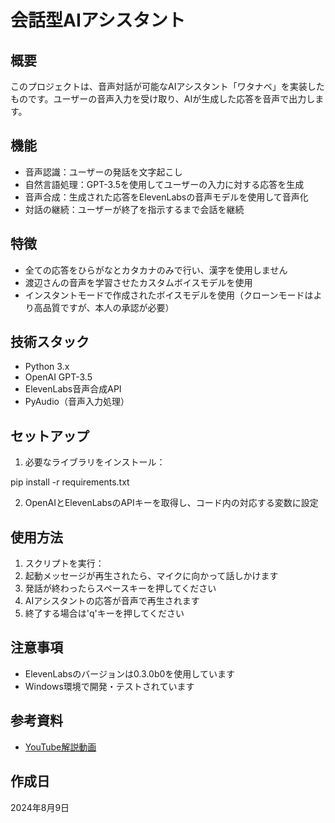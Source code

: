 # 会話型AIアシスタント

## 概要
このプロジェクトは、音声対話が可能なAIアシスタント「ワタナベ」を実装したものです。ユーザーの音声入力を受け取り、AIが生成した応答を音声で出力します。

## 機能
- 音声認識：ユーザーの発話を文字起こし
- 自然言語処理：GPT-3.5を使用してユーザーの入力に対する応答を生成
- 音声合成：生成された応答をElevenLabsの音声モデルを使用して音声化
- 対話の継続：ユーザーが終了を指示するまで会話を継続

## 特徴
- 全ての応答をひらがなとカタカナのみで行い、漢字を使用しません
- 渡辺さんの音声を学習させたカスタムボイスモデルを使用
- インスタントモードで作成されたボイスモデルを使用（クローンモードはより高品質ですが、本人の承認が必要）

## 技術スタック
- Python 3.x
- OpenAI GPT-3.5
- ElevenLabs音声合成API
- PyAudio（音声入力処理）

## セットアップ
1. 必要なライブラリをインストール：
   
pip install -r requirements.txt

2. OpenAIとElevenLabsのAPIキーを取得し、コード内の対応する変数に設定

## 使用方法
1. スクリプトを実行：
2. 起動メッセージが再生されたら、マイクに向かって話しかけます
3. 発話が終わったらスペースキーを押してください
4. AIアシスタントの応答が音声で再生されます
5. 終了する場合は'q'キーを押してください

## 注意事項
- ElevenLabsのバージョンは0.3.0b0を使用しています
- Windows環境で開発・テストされています

## 参考資料
- [YouTube解説動画](https://www.youtube.com/watch?v=Nyo5m_glZXs&t=604s)

## 作成日
2024年8月9日
